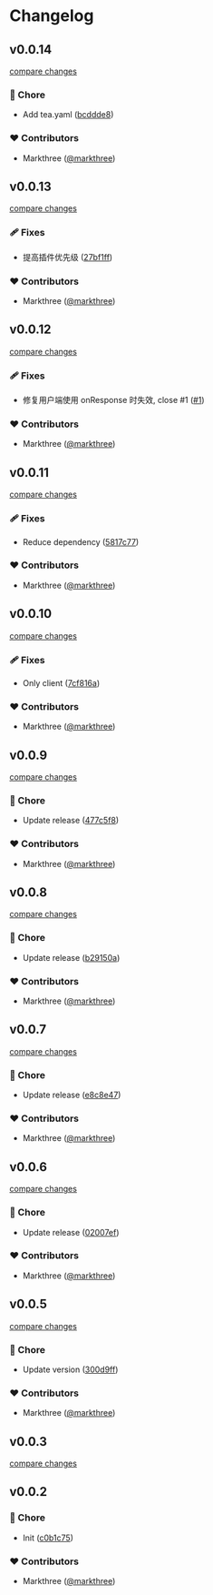 # Changelog


## v0.0.14

[compare changes](https://github.com/markthree/nuxt-fix-ofetch/compare/v0.0.13...v0.0.14)

### 🏡 Chore

- Add tea.yaml ([bcddde8](https://github.com/markthree/nuxt-fix-ofetch/commit/bcddde8))

### ❤️ Contributors

- Markthree ([@markthree](http://github.com/markthree))

## v0.0.13

[compare changes](https://github.com/markthree/nuxt-fix-ofetch/compare/v0.0.12...v0.0.13)

### 🩹 Fixes

- 提高插件优先级 ([27bf1ff](https://github.com/markthree/nuxt-fix-ofetch/commit/27bf1ff))

### ❤️ Contributors

- Markthree ([@markthree](http://github.com/markthree))

## v0.0.12

[compare changes](https://github.com/markthree/nuxt-fix-ofetch/compare/v0.0.11...v0.0.12)

### 🩹 Fixes

- 修复用户端使用  onResponse 时失效, close #1 ([#1](https://github.com/markthree/nuxt-fix-ofetch/issues/1))

### ❤️ Contributors

- Markthree ([@markthree](http://github.com/markthree))

## v0.0.11

[compare changes](https://github.com/markthree/nuxt-fix-ofetch/compare/v0.0.10...v0.0.11)

### 🩹 Fixes

- Reduce dependency ([5817c77](https://github.com/markthree/nuxt-fix-ofetch/commit/5817c77))

### ❤️ Contributors

- Markthree ([@markthree](http://github.com/markthree))

## v0.0.10

[compare changes](https://github.com/markthree/nuxt-fix-ofetch/compare/v0.0.9...v0.0.10)

### 🩹 Fixes

- Only client ([7cf816a](https://github.com/markthree/nuxt-fix-ofetch/commit/7cf816a))

### ❤️ Contributors

- Markthree ([@markthree](http://github.com/markthree))

## v0.0.9

[compare changes](https://github.com/markthree/nuxt-fix-ofetch/compare/v0.0.8...v0.0.9)

### 🏡 Chore

- Update release ([477c5f8](https://github.com/markthree/nuxt-fix-ofetch/commit/477c5f8))

### ❤️ Contributors

- Markthree ([@markthree](http://github.com/markthree))

## v0.0.8

[compare changes](https://github.com/markthree/nuxt-fix-ofetch/compare/v0.0.7...v0.0.8)

### 🏡 Chore

- Update release ([b29150a](https://github.com/markthree/nuxt-fix-ofetch/commit/b29150a))

### ❤️ Contributors

- Markthree ([@markthree](http://github.com/markthree))

## v0.0.7

[compare changes](https://github.com/markthree/nuxt-fix-ofetch/compare/v0.0.6...v0.0.7)

### 🏡 Chore

- Update release ([e8c8e47](https://github.com/markthree/nuxt-fix-ofetch/commit/e8c8e47))

### ❤️ Contributors

- Markthree ([@markthree](http://github.com/markthree))

## v0.0.6

[compare changes](https://github.com/markthree/nuxt-fix-ofetch/compare/v0.0.5...v0.0.6)

### 🏡 Chore

- Update release ([02007ef](https://github.com/markthree/nuxt-fix-ofetch/commit/02007ef))

### ❤️ Contributors

- Markthree ([@markthree](http://github.com/markthree))

## v0.0.5

[compare changes](https://github.com/markthree/nuxt-fix-ofetch/compare/v0.0.3...v0.0.5)

### 🏡 Chore

- Update version ([300d9ff](https://github.com/markthree/nuxt-fix-ofetch/commit/300d9ff))

### ❤️ Contributors

- Markthree ([@markthree](http://github.com/markthree))

## v0.0.3

[compare changes](https://github.com/markthree/nuxt-fix-ofetch/compare/v0.0.2...v0.0.3)

## v0.0.2


### 🏡 Chore

- Init ([c0b1c75](https://github.com/markthree/nuxt-fix-ofetch/commit/c0b1c75))

### ❤️ Contributors

- Markthree ([@markthree](http://github.com/markthree))

